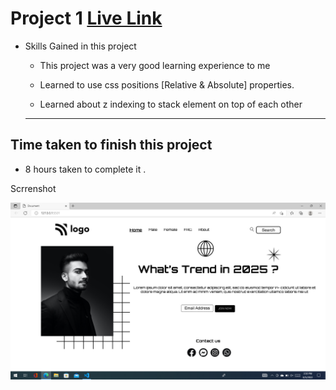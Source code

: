 # Project 1   [Live Link](https://fs-js-project-1.vercel.app)

- Skills Gained in this project

  - This project was a very good learning experience to me

  - Learned to use css positions [Relative & Absolute] properties.

  - Learned about z indexing to stack element on top of each other

  ***

## Time taken to finish this project

- 8 hours taken to complete it .

Scrrenshot

![trend image](screenshot/trend.png)

